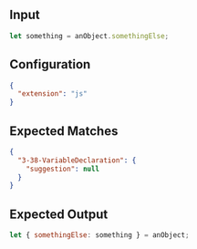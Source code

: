 

## Input
```javascript input
let something = anObject.somethingElse;
```

## Configuration
```json configuration
{
  "extension": "js"
}
```

## Expected Matches
```json expected matches
{
  "3-38-VariableDeclaration": {
    "suggestion": null
  }
}
```

## Expected Output
```javascript expected output
let { somethingElse: something } = anObject;
```
